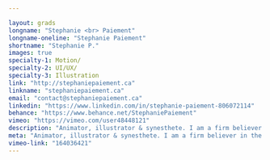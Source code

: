 ```yaml
---

layout: grads
longname: "Stephanie <br> Paiement"
longname-oneline: "Stephanie Paiement"
shortname: "Stephanie P."
images: true
specialty-1: Motion/
specialty-2: UI/UX/
specialty-3: Illustration
link: "http://stephaniepaiement.ca"
linkname: "stephaniepaiement.ca"
email: "contact@stephaniepaiement.ca"
linkedin: "https://www.linkedin.com/in/stephanie-paiement-806072114"
behance: "https://www.behance.net/StephaniePaiement"
vimeo: "https://vimeo.com/user48448121"
description: "Animator, illustrator & synesthete. I am a firm believer in the power of storytelling, learning and gumption."
meta: "Animator, illustrator & synesthete. I am a firm believer in the power of storytelling, learning and gumption."
vimeo-link: "164036421"
---
```

